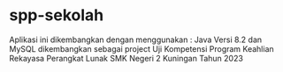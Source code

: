 # spp-sekolah
Aplikasi ini dikembangkan dengan menggunakan : Java Versi 8.2 dan MySQL 
dikembangkan sebagai project Uji Kompetensi Program Keahlian Rekayasa Perangkat Lunak SMK Negeri 2 Kuningan Tahun 2023
